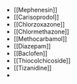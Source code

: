 - [[Mephenesin]]
- [[Carisoprodol]]
- [[Chlorzoxazone]] 
- [[Chlormethazone]]
- [[Methocarbamol]]
- [[Diazepam]]
- [[Baclofen]] 
- [[Thiocolchicoside]]
- [[Tizanidine]]
- 